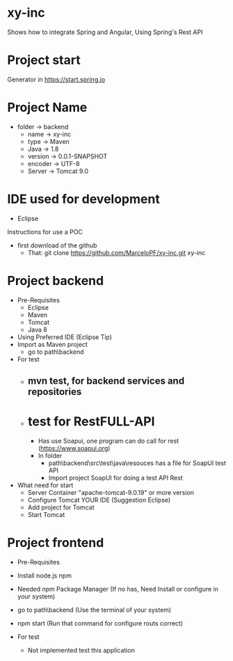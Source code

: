 # xy-inc
Shows how to integrate Spring and Angular, Using Spring's Rest API

# Project start
Generator in https://start.spring.io

# Project Name
- folder   -> backend 
  - name     -> xy-inc
  - type     -> Maven
  - Java     -> 1.8
  - version  -> 0.0.1-SNAPSHOT
  - encoder  -> UTF-8
  - Server   -> Tomcat 9.0

# IDE used for development 
  - Eclipse

Instructions for use a POC
- first download of the github
  - That: git clone https://github.com/MarceloPF/xy-inc.git xy-inc
  
# Project backend
  - Pre-Requisites
	- Eclipse
	- Maven
	- Tomcat
	- Java 8
  - Using Preferred IDE (Eclipse Tip)
  - Import as Maven project
    - go to path\backend
  - For test
	- ## mvn test, for backend services and repositories
	- # test for RestFULL-API
		- Has use Soapui, one program can do call for rest (https://www.soapui.org)
		- In folder 
		  - path\backend\src\test\java\resouces has a file for SoapUI test API
		  - Import project SoapUI for doing a test API Rest
  - What need for start
    - Server Container "apache-tomcat-9.0.19" or more version
	- Configure Tomcat YOUR IDE (Suggestion Eclipse)
	- Add project for Tomcat
	- Start Tomcat
	
# Project frontend

 - Pre-Requisites
 - Install node.js npm 
 - Needed  npm Package Manager (If no has, Need Install or configure in your system)

 - go to path\backend (Use the terminal of your system)
 - npm start (Run that command for configure routs correct)
 - For test
   - Not implemented test this application
 



